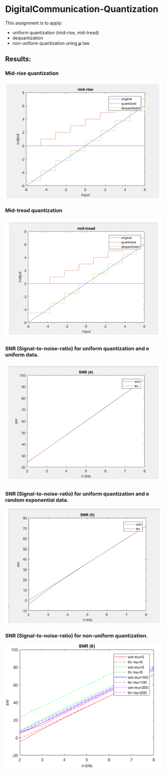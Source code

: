 # DigitalCommunication-Quantization

This assignment is to apply:
- uniform quantization (mid-rise, mid-tread)
- dequantization 
- non-uniform quantization uning 𝝁 law.

## Results:
### Mid-rise quantization
![Alt Text](figures/Screenshot%202023-06-13%20190744.png)
### Mid-tread quantization
![Alt Text](figures/Screenshot%202023-06-13%20190731.png)
### SNR (Signal-to-noise-ratio) for uniform quantization and e uniform data.
![Alt Text](figures/Screenshot%202023-06-13%20190716.png)
### SNR (Signal-to-noise-ratio) for uniform quantization and e  random exponential data.
![Alt Text](figures/Screenshot%202023-06-13%20190700.png)
### SNR (Signal-to-noise-ratio) for non-uniform quantization.
![Alt Text](figures/Screenshot%202023-06-13%20190636.png)





